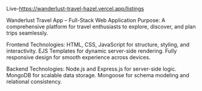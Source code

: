 Live-https://wanderlust-travel-hazel.vercel.app/listings

Wanderlust Travel App – Full-Stack Web Application
Purpose: A comprehensive platform for travel enthusiasts to explore, discover, and plan trips seamlessly.

Frontend Technologies:
HTML, CSS, JavaScript for structure, styling, and interactivity.
EJS Templates for dynamic server-side rendering.
Fully responsive design for smooth experience across devices.

Backend Technologies:
Node.js and Express.js for server-side logic.
MongoDB for scalable data storage.
Mongoose for schema modeling and relational consistency.
